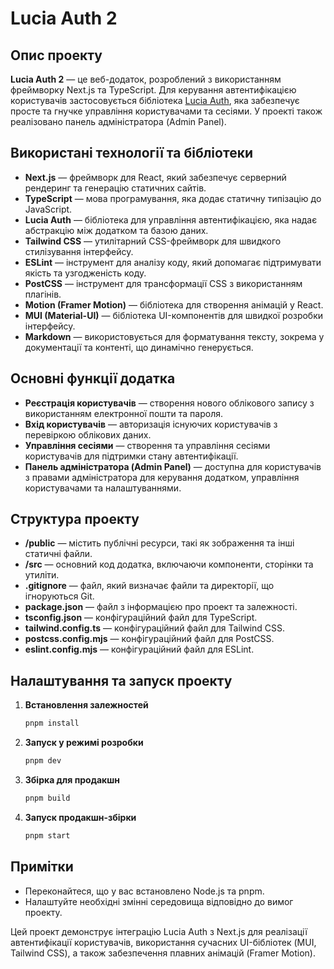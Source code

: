 # Lucia Auth 2

## Опис проекту

**Lucia Auth 2** — це веб-додаток, розроблений з використанням фреймворку Next.js та TypeScript. Для керування автентифікацією користувачів застосовується бібліотека [Lucia Auth](https://github.com/pilcrowOnPaper/lucia-auth), яка забезпечує просте та гнучке управління користувачами та сесіями. У проекті також реалізовано панель адміністратора (Admin Panel).

## Використані технології та бібліотеки

- **Next.js** — фреймворк для React, який забезпечує серверний рендеринг та генерацію статичних сайтів.
- **TypeScript** — мова програмування, яка додає статичну типізацію до JavaScript.
- **Lucia Auth** — бібліотека для управління автентифікацією, яка надає абстракцію між додатком та базою даних.
- **Tailwind CSS** — утилітарний CSS-фреймворк для швидкого стилізування інтерфейсу.
- **ESLint** — інструмент для аналізу коду, який допомагає підтримувати якість та узгодженість коду.
- **PostCSS** — інструмент для трансформації CSS з використанням плагінів.
- **Motion (Framer Motion)** — бібліотека для створення анімацій у React.
- **MUI (Material-UI)** — бібліотека UI-компонентів для швидкої розробки інтерфейсу.
- **Markdown** — використовується для форматування тексту, зокрема у документації та контенті, що динамічно генерується.

## Основні функції додатка

- **Реєстрація користувачів** — створення нового облікового запису з використанням електронної пошти та пароля.
- **Вхід користувачів** — авторизація існуючих користувачів з перевіркою облікових даних.
- **Управління сесіями** — створення та управління сесіями користувачів для підтримки стану автентифікації.
- **Панель адміністратора (Admin Panel)** — доступна для користувачів з правами адміністратора для керування додатком, управління користувачами та налаштуваннями.

## Структура проекту

- **/public** — містить публічні ресурси, такі як зображення та інші статичні файли.
- **/src** — основний код додатка, включаючи компоненти, сторінки та утиліти.
- **.gitignore** — файл, який визначає файли та директорії, що ігноруються Git.
- **package.json** — файл з інформацією про проект та залежності.
- **tsconfig.json** — конфігураційний файл для TypeScript.
- **tailwind.config.ts** — конфігураційний файл для Tailwind CSS.
- **postcss.config.mjs** — конфігураційний файл для PostCSS.
- **eslint.config.mjs** — конфігураційний файл для ESLint.

## Налаштування та запуск проекту

1. **Встановлення залежностей**
   ```sh
   pnpm install
   ```
2. **Запуск у режимі розробки**
   ```sh
   pnpm dev
   ```
3. **Збірка для продакшн**
   ```sh
   pnpm build
   ```
4. **Запуск продакшн-збірки**
   ```sh
   pnpm start
   ```

## Примітки

- Переконайтеся, що у вас встановлено Node.js та pnpm.
- Налаштуйте необхідні змінні середовища відповідно до вимог проекту.

Цей проект демонструє інтеграцію Lucia Auth з Next.js для реалізації автентифікації користувачів, використання сучасних UI-бібліотек (MUI, Tailwind CSS), а також забезпечення плавних анімацій (Framer Motion).
